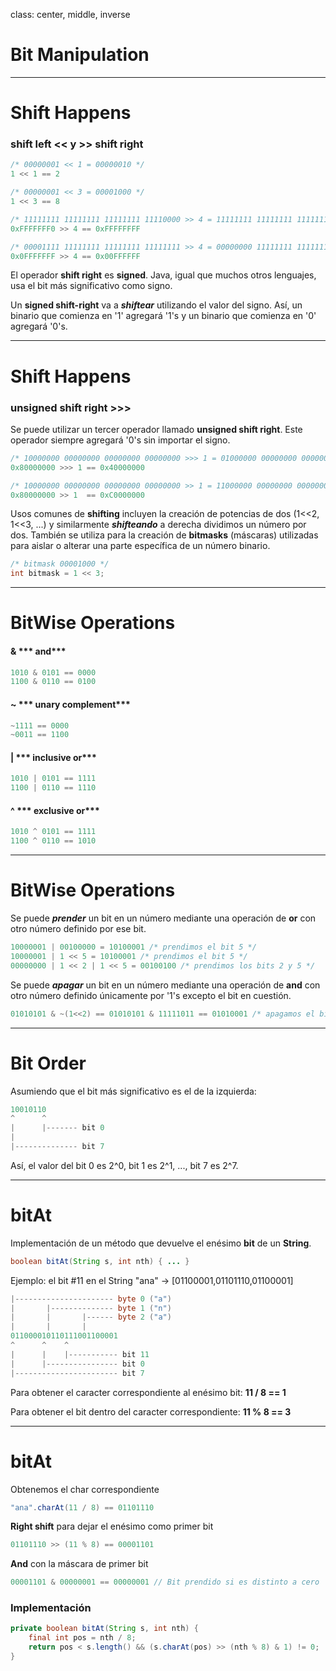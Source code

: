 class: center, middle, inverse

# Bit Manipulation

---

# Shift Happens

### shift left << y >> shift right

```java
/* 00000001 << 1 = 00000010 */
1 << 1 == 2

/* 00000001 << 3 = 00001000 */
1 << 3 == 8

/* 11111111 11111111 11111111 11110000 >> 4 = 11111111 11111111 11111111 11111111 */
0xFFFFFFF0 >> 4 == 0xFFFFFFFF

/* 00001111 11111111 11111111 11111111 >> 4 = 00000000 11111111 11111111 11111111 */
0x0FFFFFFF >> 4 == 0x00FFFFFF
```


El operador **shift right** es **signed**. Java, igual que muchos otros lenguajes, usa el bit más significativo como signo.

Un **signed shift-right** va a ***shiftear*** utilizando el valor del signo. Así, un binario que comienza en '1' agregará '1's y un binario que comienza en '0' agregará '0's.

---

# Shift Happens

### unsigned shift right >>>

Se puede utilizar un tercer operador llamado **unsigned shift right**. Este operador siempre agregará '0's sin importar el signo.

```java
/* 10000000 00000000 00000000 00000000 >>> 1 = 01000000 00000000 00000000 00000000 */
0x80000000 >>> 1 == 0x40000000

/* 10000000 00000000 00000000 00000000 >> 1 = 11000000 00000000 00000000 00000000 */
0x80000000 >> 1  == 0xC0000000
```

Usos comunes de **shifting** incluyen la creación de potencias de dos (1<<2, 1<<3, ...) y similarmente ***shifteando*** a derecha dividimos un número por dos. También se utiliza para la creación de **bitmasks** (máscaras) utilizadas para aislar o alterar una parte específica de un número binario.

```java
/* bitmask 00001000 */
int bitmask = 1 << 3;
```
---

# BitWise Operations

#### & *** and***
```java
1010 & 0101 == 0000
1100 & 0110 == 0100
```
#### ~ *** unary complement***
```java
~1111 == 0000
~0011 == 1100
```
#### | *** inclusive or***
```java
1010 | 0101 == 1111
1100 | 0110 == 1110
```
#### ^ *** exclusive or***
```java
1010 ^ 0101 == 1111
1100 ^ 0110 == 1010
```
---

# BitWise Operations

Se puede ***prender*** un bit en un número mediante una operación de **or** con otro número definido por ese bit.

```java
10000001 | 00100000 = 10100001 /* prendimos el bit 5 */
10000001 | 1 << 5 = 10100001 /* prendimos el bit 5 */
00000000 | 1 << 2 | 1 << 5 = 00100100 /* prendimos los bits 2 y 5 */
```

Se puede ***apagar*** un bit en un número mediante una operación de **and** con otro número definido únicamente por '1's excepto el bit en cuestión.

```java
01010101 & ~(1<<2) == 01010101 & 11111011 == 01010001 /* apagamos el bit 2 */
```

---

# Bit Order

Asumiendo que el bit más significativo es el de la izquierda:

```java
10010110
^      ^
|      |------- bit 0
|
|-------------- bit 7
```

Así, el valor del bit 0 es 2^0, bit 1 es 2^1, ..., bit 7 es 2^7.

---

# bitAt

Implementación de un método que devuelve el enésimo **bit** de un **String**.

```java
boolean bitAt(String s, int nth) { ... }
```

Ejemplo: el bit #11 en el String "ana" -> [01100001,01101110,01100001]
```java
|---------------------- byte 0 ("a")
|       |-------------- byte 1 ("n")
|       |       |------ byte 2 ("a")
|       |       |
011000010110111001100001
^      ^    ^
|      |    |----------- bit 11
|      |---------------- bit 0
|----------------------- bit 7
```
Para obtener el caracter correspondiente al enésimo bit: **11 / 8 == 1**

Para obtener el bit dentro del caracter correspondiente: **11 % 8 == 3**

---

# bitAt

Obtenemos el char correspondiente
```java
"ana".charAt(11 / 8) == 01101110
```

**Right shift** para dejar el enésimo como primer bit
```java
01101110 >> (11 % 8) == 00001101
```

**And** con la máscara de primer bit
```java
00001101 & 00000001 == 00000001 // Bit prendido si es distinto a cero
```

### Implementación

```java
private boolean bitAt(String s, int nth) {
    final int pos = nth / 8;
    return pos < s.length() && (s.charAt(pos) >> (nth % 8) & 1) != 0;
}
```
